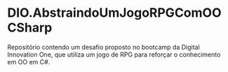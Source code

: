 # DIO.AbstraindoUmJogoRPGComOOCSharp
Repositório contendo um desafio proposto no bootcamp da Digital Innovation One, que utiliza um jogo de RPG para reforçar o conhecimento em OO em C#.
